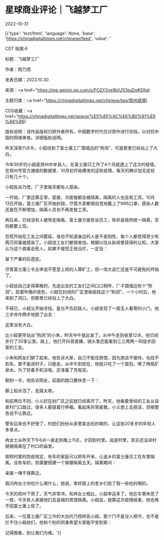 # 星球商业评论｜飞越梦工厂

2022-10-31

[{'type': 'text/html', 'language': None, 'base': 'https://chinadigitaltimes.net/chinese/feed', 'value': '

CDT 档案卡

标题：飞越梦工厂

作者：杨乃悟

发表日期：2022.10.30

来源：<a href="https://mp.weixin.qq.com/s/FO2Y2ve9b1J1l7euDqKEKg)

主题归类：<a href="https://chinadigitaltimes.net/chinese/tag/郑州疫情)

CDS收藏：<a href="https://chinadigitaltimes.net/space/%E5%85%AC%E6%B0%91%E9%A6%86)

版权说明：该作品版权归原作者所有。中国数字时代仅对原作进行存档，以对抗中国的网络审查。详细版权说明。





昨天深夜11点半，小超找到了富士康工厂围墙边的“狗洞”，可是那里已经站上了大白。

今年36岁的小超是郑州中牟县人，在富士康只工作了4个月就遇上了这次的疫情。在郑州市官方通报的数据里，10月初开始爆发的这轮疫情，每天的确诊加无症状只有几十个。

小超告诉乃悟，厂子里每天都有人感染。

一开始，厂里还算正常，密接、次密接都会被隔离，隔离的人也会有工资。10月13日开始，富士康厂区开始封锁。尽管大家都很自觉地戴上了N95口罩，感染人数还是在不断增加，隔离人员也不再发放工资。

再后来，已经没有人被带走隔离。富士康方面告诉员工，除非是政府统一隔离，否则都要上班。

恐慌开始在工友之间蔓延，谁也不知道身边的人是不是阳性，每个人都觉得至少有两万同事被感染了。小超说工友们都很害怕，根据以往从新闻里获得的认知，大家认为这个病毒会死人，如果不接受正规治疗，一定会：

留下严重的后遗症。

尽管富士康三令五申说不愿意上班的人算旷工，但一场大逃亡还是不可避免的开始了。

小超说自己走得算晚的，先逃出去的工友们之间口口相传，厂子围墙边有个“狗洞”。趁着昨晚的夜色，小超在封闭的厂区里偷偷找这个“狗洞”，一个小时后，他来到了洞口，但那里已经站上了大白。

不得已，小超又开始寻找。星光不负赶路人，小超发现了一扇无人看管的小门，他三步并作两步地跑了出去：

这里没有大白。

比小超更早钻出“狗洞”的小朱，昨天中午就出发了。从中午走到夜里12点，他已经步行了20多公里。路上，他打开抖音直播，镜头里还能看到三三两两一同徒步回家的工友。

小朱和网友们聊了起来，他告诉大家，自己不能住旅馆，因为旅店不接待，也找不到车，更不能进村子，只能走。从中午到现在，他就只吃了一个面包，喝了两瓶矿泉水。为了防备手机没电，还准备了充电宝。

聊到一半，他告诉网友，前面的路口要休息一下：

脚上起水泡了，走路太疼。

和前两位不同，小义赶在封厂区之前就已经离开了。昨天，他看着曾经的工友从自家村门口路过，很多人都提着行李箱，看起来异常疲惫。小义想上去搭话，但被警告说不让靠近。

警告后来也不好使了，村民们纷纷从家里拿出吃的喝的，让这些20多岁的年轻人多拿点。

冉女士从昨天下午6点一直走到晚上11点，才回到村里。说是村里，其实还没进村就被隔离在了村口的庙里。

按照村里的防疫规定，有车的家庭可以把车开来，让返乡的富士康员工在车里隔离。没有车的，则需要搭建一个窝棚隔离五天。隔离期间：

亲属一律不得靠近。

我问冉女士你吃什么喝什么，她说，幸好路上的老乡们给了我一些吃的喝的。

今天的郑州下雨了，天气非常冷。和冉女士相比，小超幸运多了。他在车里休息了一夜，今天有人来接他们去县城的宾馆隔离。小超说，就算这次疫情结束，他也再不回富士康上班了。

后来，一位富士康厂区工作的大白托乃悟转告小超，那个门不是没人把守，也不是拦不住小超他们，他和个别的同事希望大家能平安到家：

记得报备，别让我们为难。'}]
